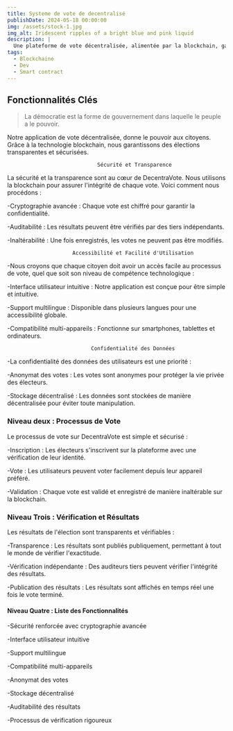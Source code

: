 ```yaml
---
title: Systeme de vote de decentralisé
publishDate: 2024-05-18 00:00:00
img: /assets/stock-1.jpg
img_alt: Iridescent ripples of a bright blue and pink liquid
description: |
  Une plateforme de vote décentralisée, alimentée par la blockchain, garantit des élections en ligne sûres et transparentes, éliminant le besoin de tiers de confiance.
tags:
  - Blockchaine
  - Dev
  - Smart contract
---
```


## Fonctionnalités Clés

> La démocratie est la forme de gouvernement dans laquelle le peuple a le pouvoir.

Notre application de vote décentralisée, donne le pouvoir aux citoyens. Grâce à la technologie blockchain, nous garantissons des élections transparentes et sécurisées.

                                 Sécurité et Transparence
La sécurité et la transparence sont au cœur de DecentraVote. Nous utilisons la blockchain pour assurer l'intégrité de chaque vote. Voici comment nous procédons :

-Cryptographie avancée : Chaque vote est chiffré pour garantir la confidentialité.

-Auditabilité : Les résultats peuvent être vérifiés par des tiers indépendants.

-Inaltérabilité : Une fois enregistrés, les votes ne peuvent pas être modifiés.

                         Accessibilité et Facilité d'Utilisation
-Nous croyons que chaque citoyen doit avoir un accès facile au processus de vote, quel que soit son niveau de compétence technologique :


-Interface utilisateur intuitive : Notre application est conçue pour être simple et intuitive.

-Support multilingue : Disponible dans plusieurs langues pour une accessibilité globale.

-Compatibilité multi-appareils : Fonctionne sur smartphones, tablettes et ordinateurs.

                               Confidentialité des Données
-La confidentialité des données des utilisateurs est une priorité :

-Anonymat des votes : Les votes sont anonymes pour protéger la vie privée des électeurs.

-Stockage décentralisé : Les données sont stockées de manière décentralisée pour éviter toute manipulation.

### Niveau deux : Processus de Vote

Le processus de vote sur DecentraVote est simple et sécurisé :

-Inscription : Les électeurs s'inscrivent sur la plateforme avec une vérification de leur identité.

-Vote : Les utilisateurs peuvent voter facilement depuis leur appareil préféré.

-Validation : Chaque vote est validé et enregistré de manière inaltérable sur la blockchain.

### Niveau Trois : Vérification et Résultats

Les résultats de l'élection sont transparents et vérifiables :

-Transparence : Les résultats sont publiés publiquement, permettant à tout le monde de vérifier l'exactitude.

-Vérification indépendante : Des auditeurs tiers peuvent vérifier l'intégrité des résultats.

-Publication des résultats : Les résultats sont affichés en temps réel une fois le vote terminé.

#### Niveau Quatre : Liste des Fonctionnalités

-Sécurité renforcée avec cryptographie avancée

-Interface utilisateur intuitive

-Support multilingue

-Compatibilité multi-appareils

-Anonymat des votes

-Stockage décentralisé

-Auditabilité des résultats

-Processus de vérification rigoureux
